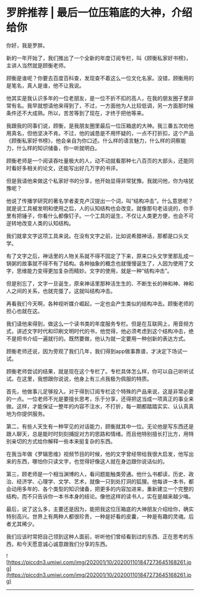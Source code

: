 # 罗胖推荐 | 最后一位压箱底的大神，介绍给你

你好，我是罗胖。

新的一年开始了，我们推出了一个全新的年度订阅专栏，叫《顾衡私家好书榜》，主讲人当然就是顾衡老师。

顾衡是谁呢？你要去百度百科查，发现查不着这么一位文化名家。没错，顾衡用的是笔名，真人是谁，他不让我说。

他其实是我认识多年的一位老朋友，是一位不折不扣的高人，在我的朋友圈子里非常有名。我早就想请他来得到了，不过，一方面他为人比较低调，另一方面那时候条件还不大成熟。所以，苦苦等到了现在，才终于把他等来。

我跟我的同事们说，顾衡，是我朋友圈里最后一位压箱底的大神。我三番五次劝他用真名，但他坚决不肯。不过，他的诚恳是不用怀疑的，一点不打折扣，这个产品《顾衡私家好书榜》，他会亲自为你口述。什么样的语言魅力，什么样的洞察能力，什么样的知识储备，你一听就明白。

顾衡老师是一个阅读吞吐量极大的人，动不动就看那种七八百页的大部头，还能同时看好多相关的论文，还能写出好几万字的书评。

但是我请他来做这个私家好书的分享，他开始显得非常犹豫。我就问他，你为啥犹豫呢？

他说了传播学研究的著名学者麦克卢汉提出一个词，叫“结构冲击”。什么意思呢？就是说工具被发明和使用之后，人的认知结构也会改变。就像那句老话说的，你手里有把锤子，你看什么都像钉子。一个工具的诞生，不仅让人类更方便，也会不可逆转地改变人类的认知结构。

我们就拿文字这项工具来说。在没有文字之前，比如说希腊神话，那都是口头文学。

有了文字之后，神话里的人物关系就不得不固定了下来，原来口头文学里那乱成一锅粥的故事就不得不有了结构。各种抽象的概念也就慢慢诞生了，人因为使用了文字，思维能力变得更加复杂而精妙。文字的使用，就是一种“结构冲击”。

但是别忘了，文字一旦诞生，原来神话里那种活生生的、不断生长的神和神、神和人之间的关系，也就完蛋了。这就叫结构冲击。

再看我们今天啊，各种视听媒介崛起，一定也会产生类似的结构冲击。顾衡老师的担心也就在这。

我们请他来得到，做这么一个读书类的年度服务专栏。但是在互联网上，用音频方式，讲述文字时代和印刷文明时代的书，他觉得，他必须考虑到这个结构冲击，绝不是把书介绍一遍就行的。既然要做，他认为就一定要用一种创新的表达方式。

顾衡老师还说，因为旁观了我们几年，我们得到app做事靠谱，才决定下场试一试。

顾衡老师尝试的结果，就是现在这个专栏了。专栏具体怎么样，你可以自己听听试试。在这里，我想跟你说说，他身上有三点我极为佩服的特质。

首先，他做事儿足够投入。对于得到订阅专栏这个特殊的产品来说，这是非常必要的一点。一位老师不光是要擅长思考，乐于分享，还得把这当成一项真正的事业来做。这样，才能保证一整年的内容不注水，不打折，每一期都踏踏实实、认认真真地为你提供服务。

第二，有些人天生有一种罕见的对话能力，顾衡就其中一位。无论他是写东西还是跟人聊天，总是能时时刻刻捕捉对方的思路和情绪。而且他特别擅长打比方，用特别亲切的方式给你解释一些本来挺复杂的东西。

在我当年做《罗辑思维》视频节目的时候，他的文字曾经带给我很大启发，他写出来的东西，哪怕你只读文字，也觉得好像这人就在身边跟你说话似的。

第三，顾老师是一个相当渊博的人，看问题能触类旁通。他什么书都读，历史、政治、经济学、心理学、文学、艺术，就像一只到处打洞的狐狸。他每讲一本书，都会动用多年的、各个类型的知识储备，把更多的内容加进来，重新建立一个完整的结构，而不只告诉你一本书本身的结论。像他这样的读书人，实在是越来越少咯。

最后，说了这么多，主要还是因为，能把我这位压箱底的大神朋友介绍给你，确实特别高兴。世界上有两种人都很珍贵，一种是好看的皮囊，一种是有趣的灵魂。后者尤其稀少。

我们应该时常把自己领到这种人面前，听听他们曾经看到过的东西、正在思考的东西，和今天愿意诚心诚意跟我们分享的东西。

![https://piccdn3.umiwi.com/img/202001/10/202001101847273645168261.jpg](https://piccdn3.umiwi.com/img/202001/10/202001101847273645168261.jpg)

---
